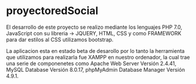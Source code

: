 # proyectoredSocial
El desarrollo de este proyecto se realizo mediante los lenguajes PHP 7.0, JavaScript con su libreria -> JQUERY, HTML, CSS
y como FRAMEWORK para dar estilos al CSS utilizamos bootstrap.

La aplicacion esta en estado beta de desarollo por lo tanto la herramienta que utilizamos para realizarla fue XAMPP en nuestro 
ordenador, la cual trae una serie de componenetes como Apache Web Server Versión 2.4.41,   MySQL Database Versión 8.0.17, 
phpMyAdmin Database Manager Versión 4.9.1.
